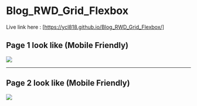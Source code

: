 # Blog_RWD_Grid_Flexbox

Live link here : [https://ycl818.github.io/Blog_RWD_Grid_Flexbox/]

## Page 1 look like (Mobile Friendly)
![](https://github.com/ycl818/Blog_RWD_Grid_Flexbox/blob/master/images/20220226_blog1.gif)

---

## Page 2 look like (Mobile Friendly)
![](https://github.com/ycl818/Blog_RWD_Grid_Flexbox/blob/master/images/20220226_blog2.gif)

